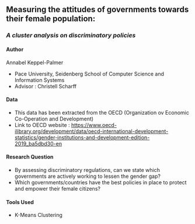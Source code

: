 ## **Measuring the attitudes of governments towards their female population:**

### *A cluster analysis on discriminatory policies*

#### Author
Annabel Keppel-Palmer
- Pace University, Seidenberg School of Computer Science and Information Systems
- Advisor : Christell Scharff 


#### Data
- This data has been extracted from the OECD (Organization ov Economic Co-Operation and Development)
- Link to OECD website : https://www.oecd-ilibrary.org/development/data/oecd-international-development-statistics/gender-institutions-and-development-edition-2019_ba5dbd30-en

#### Research Question
- By assessing discriminatory regulations, can we state which governments are actively working to lessen the gender gap?
- Which governments/countries have the best policies in place to protect and     empower their female citizens?

#### Tools Used
- K-Means Clustering
